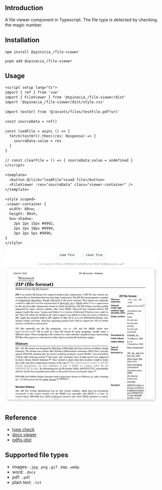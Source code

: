 ## Introduction

A file viewer component in Typescript. The file type is detected by checking
the magic number.

## Installation

```
npm install @spinicia_/file-viewer
```

```
pnpm add @spinacia_/file-viewer
```

## Usage

```
<script setup lang="ts">
import { ref } from 'vue'
import { FileViewer } from '@spinacia_/file-viewer/dist'
import '@spinacia_/file-viewer/dist/style.css'

import testUrl from '@/assets/files/testFile.pdf?url'

const sourceData = ref()

const loadFile = async () => {
  fetch(testUrl).then((res: Response) => {
    sourceData.value = res
  }
}

// const clearFile = () => { sourceData.value = undefined }
</script>

<template>
  <button @click="loadFile">Load file</button>
  <FileViewer :res="sourceData" class="viewer-container" />
</template>

<style scoped>
.viewer-container {
  width: 60vw;
  height: 80vh;
  box-shadow:
    2px 2px 15px #9992,
    2px 2px 10px #9994,
    2px 2px 5px #9996;
}
</style>
```

![img.webp](docs%2Fimg.webp)

## Reference

- [type check](https://github.com/sindresorhus/file-type)
- [docx viewer](https://www.npmjs.com/package/docx-preview)
- [pdfjs-dist](https://github.com/mozilla/pdf.js)

## Supported file types

- images: `.jpg` `.png` `.gif` `.bmp` `.webp`
- word: `.docx`
- pdf: `.pdf`
- plain text: `.txt`

